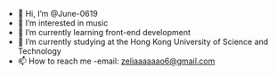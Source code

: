 - 👋 Hi, I’m @June-0619
- 👀 I’m interested in music 
- 🌱 I’m currently learning front-end development 
- 💞️ I’m currently studying at the Hong Kong University of Science and Technology
- 📫 How to reach me -email: zeliaaaaaao6@gmail.com


<!---
June-0619/June-0619 is a ✨ special ✨ repository because its `README.md` (this file) appears on your GitHub profile.
You can click the Preview link to take a look at your changes.
--->
